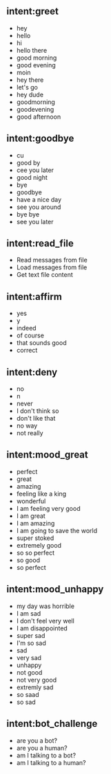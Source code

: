 ## intent:greet
- hey
- hello
- hi
- hello there
- good morning
- good evening
- moin
- hey there
- let's go
- hey dude
- goodmorning
- goodevening
- good afternoon
## intent:goodbye
- cu
- good by
- cee you later
- good night
- bye
- goodbye
- have a nice day
- see you around
- bye bye
- see you later
## intent:read_file
- Read messages from file
- Load messages from file
- Get text file content
## intent:affirm
- yes
- y
- indeed
- of course
- that sounds good
- correct
## intent:deny
- no
- n
- never
- I don't think so
- don't like that
- no way
- not really
## intent:mood_great
- perfect
- great
- amazing
- feeling like a king
- wonderful
- I am feeling very good
- I am great
- I am amazing
- I am going to save the world
- super stoked
- extremely good
- so so perfect
- so good
- so perfect
## intent:mood_unhappy
- my day was horrible
- I am sad
- I don't feel very well
- I am disappointed
- super sad
- I'm so sad
- sad
- very sad
- unhappy
- not good
- not very good
- extremly sad
- so saad
- so sad
## intent:bot_challenge
- are you a bot?
- are you a human?
- am I talking to a bot?
- am I talking to a human?